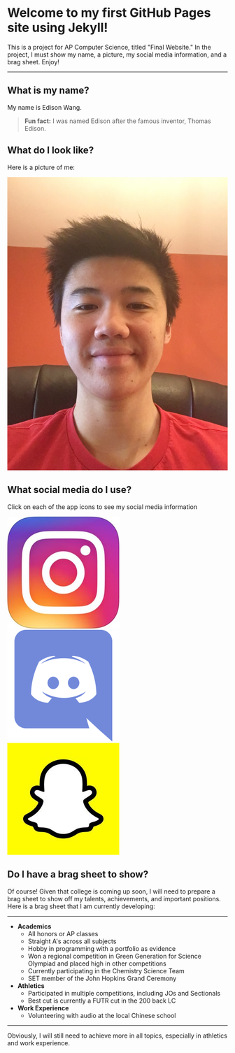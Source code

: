 # Welcome to my first GitHub Pages site using Jekyll!

This is a project for AP Computer Science, titled "Final Website." In the project, I must show my name, a picture, my social media information, and a brag sheet. Enjoy!

---

## What is my name?

My name is Edison Wang.

> **Fun fact:** I was named Edison after the famous inventor, Thomas Edison.

## What do I look like?

Here is a picture of me:

![me](images/self-picture.jpg "Hey look, it's me!")

## What social media do I use?

Click on each of the app icons to see my social media information

[![instagram](images/instagram-icon.jpg "Instagram")](https://edisonwang03.github.io/APCS-Final-Website/instagram) [![discord](images/discord-icon.png "Discord")](https://edisonwang03.github.io/APCS-Final-Website/discord) [![snapchat](images/snapchat-icon.jpg "Snapchat")](https://edisonwang03.github.io/APCS-Final-Website/snapchat)

## Do I have a brag sheet to show?

Of course! Given that college is coming up soon, I will need to prepare a brag sheet to show off my talents, achievements, and important positions. Here is a brag sheet that I am currently developing:

---

- **Academics**
  - All honors or AP classes
  - Straight A's across all subjects
  - Hobby in programming with a portfolio as evidence
  - Won a regional competition in Green Generation for Science Olympiad and placed high in other competitions
  - Currently participating in the Chemistry Science Team
  - SET member of the John Hopkins Grand Ceremony
- **Athletics**
  - Participated in multiple competitions, including JOs and Sectionals
  - Best cut is currently a FUTR cut in the 200 back LC
- **Work Experience**
  - Volunteering with audio at the local Chinese school
  
---

Obviously, I will still need to achieve more in all topics, especially in athletics and work experience.
